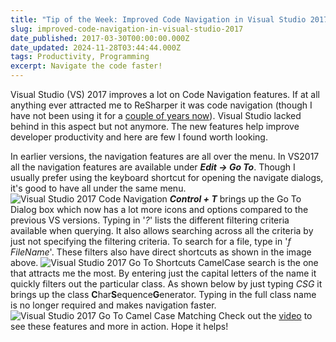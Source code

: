 ```yaml
---
title: "Tip of the Week: Improved Code Navigation in Visual Studio 2017"
slug: improved-code-navigation-in-visual-studio-2017
date_published: 2017-03-30T00:00:00.000Z
date_updated: 2024-11-28T03:44:44.000Z
tags: Productivity, Programming
excerpt: Navigate the code faster!
---
```


Visual Studio (VS) 2017 improves a lot on Code Navigation features. If at all anything ever attracted me to ReSharper it was code navigation (though I have not been using it for a [couple of years now](__GHOST_URL__/blog/tools-that-I-use/)). Visual Studio lacked behind in this aspect but not anymore. The new features help improve developer productivity and here are few I found worth looking.

In earlier versions, the navigation features are all over the menu. In VS2017 all the navigation features are available under ***Edit -> Go To***. Though I usually prefer using the keyboard shortcut for opening the navigate dialogs, it's good to have all under the same menu.
![Visual Studio 2017 Code Navigation](__GHOST_URL__/content/images/visualstudio_code_navigation.png)
***Control + T*** brings up the Go To Dialog box which now has a lot more icons and options compared to the previous VS versions. Typing in '*?*' lists the different filtering criteria available when querying. It also allows searching across all the criteria by just not specifying the filtering criteria. To search for a file, type in '*f FileName*'. These filters also have direct shortcuts as shown in the image above.
![Visual Studio 2017 Go To Shortcuts](__GHOST_URL__/content/images/visualstudio_goto.png)
CamelCase search is the one that attracts me the most. By entering just the capital letters of the name it quickly filters out the particular class. As shown below by just typing *CSG* it brings up the class **C**har**S**equence**G**enerator. Typing in the full class name is no longer required and makes navigation faster.
![Visual Studio 2017 Go To Camel Case Matching](__GHOST_URL__/content/images/visualstudio_camelcasematching.png)
Check out the [video](https://www.youtube.com/watch?v=p6NVTASKa1A) to see these features and more in action. Hope it helps!
